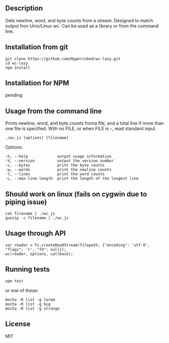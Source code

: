 ## Description

Gets newline, word, and byte counts from a stream.  Designed to match output fron Unix/Linux wc.  Can be used as a library or from the command line.

## Installation from git

```
git clone https://github.com/Hypercubed/wc-lazy.git
cd wc-lazy
npm install
```

## Installation for NPM

pending

## Usage from the command line

Prints newline, word, and byte counts froma file, and a total line if more than one file is specified. With no FILE, or when FILE is -, read standard input.

`./wc.js [options] [filename]`

Options:

    -h, --help             output usage information
    -V, --version          output the version number
    -c, --bytes            print the byte counts
    -w, --words            print the newline counts
    -l, --lines            print the word counts
    -L, --max-line-length  print the length of the longest line

## Should work on linux (fails on cygwin due to piping issue)

```
cat filename | ./wc.js
gunzip -c filename | ./wc.js
```

## Usage through API

```
var reader = fs.createReadStream(filepath, {"encoding": 'utf-8', "flags": 'r', "fd": null});
wc(reader, options, callback);
```

## Running tests

```
npm test
```

or one of these:

```
mocha -R list -g lorem
mocha -R list -g big
mocha -R list -g strange
```

## License

MIT
